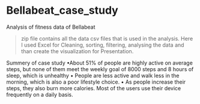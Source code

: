 # Bellabeat_case_study
Analysis of fitness data of Bellabeat
> zip file contains all the data csv files that is used in the analysis.
Here I used Excel for Cleaning, sorting, filtering, analysing the data and than create the visualization for Presentation.

Summery of case study
•About 51% of people are highly active on average steps, but none of them meet the weekly goal of 8000 steps and 8 hours of sleep, which is unhealthy
• People are less active and walk less in the morning, which is also a poor lifestyle choice.
• As people increase their steps, they also burn more calories. Most of the users use their device frequently on a daily basis.
